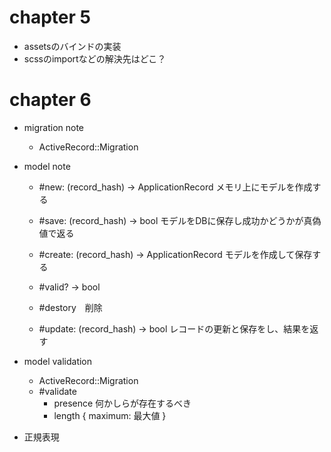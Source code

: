 # chapter 5
- assetsのバインドの実装
- scssのimportなどの解決先はどこ？

# chapter 6
- migration note
  - ActiveRecord::Migration
- model note
  - #new: (record_hash) -> ApplicationRecord メモリ上にモデルを作成する
  - #save: (record_hash) -> bool モデルをDBに保存し成功かどうかが真偽値で返る
  - #create: (record_hash) -> ApplicationRecord モデルを作成して保存する

  - #valid? -> bool
  - #destory　削除
  - #update: (record_hash) -> bool レコードの更新と保存をし、結果を返す

- model validation
  - ActiveRecord::Migration
  - #validate
    - presence 何かしらが存在するべき
    - length { maximum: 最大値 }
- 正規表現


